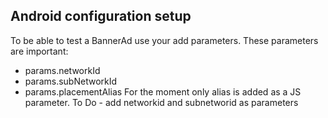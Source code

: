 ## Android configuration setup
To be able to test a BannerAd use your add parameters.
These parameters are important:
- params.networkId
- params.subNetworkId
- params.placementAlias
For the moment only alias is added as a JS parameter.
To Do - add networkid and subnetworid as parameters
